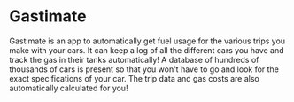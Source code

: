 # Gastimate

Gastimate is an app to automatically get fuel usage for the various trips you make with your cars. It can keep a log of all the different cars you have and track the gas in their tanks automatically! A database of hundreds of thousands of cars is present so that you won't have to go and look for the exact specifications of your car. The trip data and gas costs are also automatically calculated for you!

